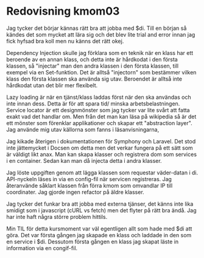 ---
---
Redovisning kmom03
=========================

Jag tycker det börjar kännas rätt bra att jobba med $di. Till en början så kändes det som mycket att lära sig och det blev lite trial and error innan jag fick hyfsad bra koll men nu känns det rätt okej.

Dependency Injection skulle jag förklara som en teknik när en klass har ett beroende av en annan klass, och detta inte är hårdkodat i den första klassen, så "injectar" man den andra klassen i den första klassen, till exempel via en Set-funktion. Det är alltså "injectorn" som bestämmer vilken klass den första klassen ska använda sig utav. Beroendet är alltså inte hårdkodat utan det blir mer flexibelt.

Lazy loading är när en tjänst/klass laddas först när den ska användas och inte innan dess. Detta är för att spara tid/ minska arbetsbelastningen. Service locator är ett designmönster som jag tycker var lite svårt att fatta exakt vad det handlar om. Men från det man kan läsa på wikipedia så är det ett mönster som förenklar applikationer och skapar ett "abstraction layer". Jag använde mig utav källorna som fanns i läsanvisningarna,

Jag kikade återigen i dokumentationen för Symphony och Laravel. Det stod inte jättemycket i Docsen om detta men det verkar fungera på ett sätt som är väldigt likt anax. Man kan skapa klasser och registrera dom som services i en container. Sedan kan man då injecta detta i andra klasser.

Jag löste uppgiften genom att lägga klassen som requestar väder-datan i di. API-nyckeln läses in via en config-fil när servicen registreras. Jag återanvände såklart klassen från förra kmom som omvandlar IP till coordinater.  Jag gjorde ingen refactor på äldre klasser.

Jag tycker det funkar bra att jobba med externa tjänser, det känns inte lika smidigt som i javascript (cURL vs fetch) men det flyter på rätt bra ändå. Jag har inte haft några större problem hittils. 

Min TIL för detta kursmoment var väl egentligen allt som hade med $di att göra. Det var första gången jag skapade en klass och laddade in den som en service i $di. Dessutom första gången en klass jag skapat läste in information via en congif-fil.


